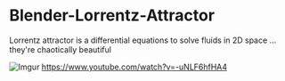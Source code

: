# Blender-Lorrentz-Attractor
Lorrentz attractor is a differential equations to solve fluids in 2D space ... they're chaotically beautiful

![Imgur](https://i.imgur.com/wqji4cD.png)
https://www.youtube.com/watch?v=-uNLF6hfHA4
